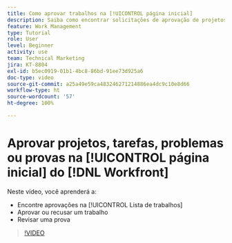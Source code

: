 ```yaml
---
title: Como aprovar trabalhos na [!UICONTROL página inicial]
description: Saiba como encontrar solicitações de aprovação de projetos, tarefas, problemas e provas na [!UICONTROL Lista de trabalhos], depois aprove ou recuse o trabalho no  [!DNL  Workfront].
feature: Work Management
type: Tutorial
role: User
level: Beginner
activity: use
team: Technical Marketing
jira: KT-8804
exl-id: b5ec0919-01b1-4bc8-86bd-91ee73d925a6
doc-type: video
source-git-commit: a25a49e59ca483246271214886ea4dc9c10e8d66
workflow-type: ht
source-wordcount: '57'
ht-degree: 100%

---
```


# Aprovar projetos, tarefas, problemas ou provas na [!UICONTROL página inicial] do [!DNL Workfront]

Neste vídeo, você aprenderá a:

* Encontre aprovações na [!UICONTROL Lista de trabalhos]
* Aprovar ou recusar um trabalho
* Revisar uma prova

>[!VIDEO](https://video.tv.adobe.com/v/335105/?quality=12&learn=on)

<!---
learn more URLs
--->
